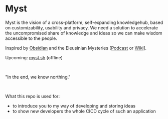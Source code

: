 # Myst

Myst is the vision of a cross-platform, self-expanding knowledgehub, based on customizability, usability and privacy.
We need a solution to accelerate the uncompromised share of knowledge and ideas so we can make wisdom accessible to the people.

Inspired by [Obsidian](https://obsidian.md) and the Eleusinian Mysteries [[Podcast](https://open.spotify.com/episode/0FwCgmkG2Cfb36etijDIho?si=0b49fe3d09244bd4) or [Wiki](https://en.wikipedia.org/wiki/Eleusinian_Mysteries)].

Upcoming: [myst.sh](https://myst.sh) (offline)

&nbsp;
&nbsp;
&nbsp;

"In the end, we know northing."

&nbsp;
&nbsp;
&nbsp;

What this repo is used for:
- to introduce you to my way of developing and storing ideas
- to show new developers the whole CICD cycle of such an application
